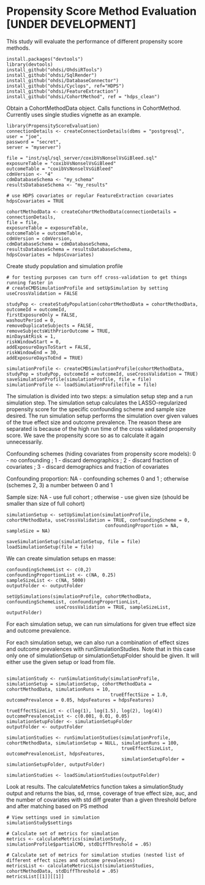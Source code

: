 Propensity Score Method Evaluation [UNDER DEVELOPMENT]
=======================================================

This study will evaluate the performance of different propensity score
methods.

```{r}
install.packages("devtools")
library(devtools)
install_github("ohdsi/OhdsiRTools")
install_github("ohdsi/SqlRender")
install_github("ohdsi/DatabaseConnector")
install_github("ohdsi/Cyclops", ref="HDPS")
install_github("ohdsi/FeatureExtraction")
install_github("ohdsi/CohortMethod", ref = "hdps_clean")
```

Obtain a CohortMethodData object. Calls functions in CohortMethod.
Currently uses single studies vignette as an example.

```{r}
library(PropensityScoreEvaluation)
connectionDetails <- createConnectionDetails(dbms = "postgresql",
user = "joe",
password = "secret",
server = "myserver")

file = "inst/sql/sql_server/coxibVsNonselVsGiBleed.sql"
exposureTable = "coxibVsNonselVsGiBleed"
outcomeTable = "coxibVsNonselVsGiBleed"
cdmVersion <- "4"
cdmDatabaseSchema <- "my_schema"
resultsDatabaseSchema <- "my_results"

# use HDPS covariates or regular FeatureExtraction covariates
hdpsCovariates = TRUE

cohortMethodData <- createCohortMethodData(connectionDetails = connectionDetails,
file = file,
exposureTable = exposureTable,
outcomeTable = outcomeTable,
cdmVersion = cdmVersion,
cdmDatabaseSchema = cdmDatabaseSchema,
resultsDatabaseSchema = resultsDatabaseSchema,
hdpsCovariates = hdpsCovariates)
```
Create study population and simulation profile

```{r}
# for testing purposes can turn off cross-validation to get things running faster in 
# createCMDSimulationProfile and setUpSimulation by setting useCrossValidation = FALSE

studyPop <- createStudyPopulation(cohortMethodData = cohortMethodData,
outcomeId = outcomeId,
firstExposureOnly = FALSE,
washoutPeriod = 0,
removeDuplicateSubjects = FALSE,
removeSubjectsWithPriorOutcome = TRUE,
minDaysAtRisk = 1,
riskWindowStart = 0,
addExposureDaysToStart = FALSE,
riskWindowEnd = 30,
addExposureDaysToEnd = TRUE)

simulationProfile <- createCMDSimulationProfile(cohortMethodData, studyPop = studyPop, outcomeId = outcomeId, useCrossValidation = TRUE)
saveSimulationProfile(simulationProfile, file = file)
simulationProfile <- loadSimulationProfile(file = file)
```

The simulation is divided into two steps: a simulation setup step and a run simulation step. The simulation setup calculates the LASSO-regularized propensity score for the specific confounding scheme and sample size desired. The run simulation setup performs the simulation over given values of the true effect size and outcome prevalence. The reason these are separated is because of the high run time of the cross validated propensity score. We save the propensity score so as to calculate it again unnecessarily. 

Confounding schemes (hiding covariates from propensity score models): 0 - no confounding ; 1 - discard demographics ; 2 - discard fraction of covariates ; 3 - discard demographics and fraction of covariates

Confounding proportion: NA - confounding schemes 0 and 1 ; otherwise (schemes 2, 3) a number between 0 and 1
  
Sample size: NA - use full cohort ; otherwise - use given size (should be smaller than size of full cohort)

```{r}
simulationSetup <- setUpSimulation(simulationProfile, cohortMethodData, useCrossValidation = TRUE, confoundingScheme = 0,
                                    confoundingProportion = NA, sampleSize = NA)

saveSimulationSetup(simulationSetup, file = file)
loadSimulationSetup(file = file)
```

We can create simulation setups en masse:

```{r}
confoundingSchemeList <- c(0,2)
confoundingProportionList <- c(NA, 0.25)
sampleSizeList <- c(NA, 5000)
outputFolder <- outputFolder

setUpSimulations(simulationProfile, cohortMethodData, confoundingSchemeList, confoundingProportionList,
                  useCrossValidation = TRUE, sampleSizeList, outputFolder)
```
For each simulation setup, we can run simulations for given true effect size and outcome prevalence.

For each simulation setup, we can also run a combination of effect sizes and outcome prevalences with runSimulationStudies. Note that in this case only one of simulationSetup or simulationSetupFolder should be given. It will either use the given setup or load from file.

``` {r}

simulationStudy <- runSimulationStudy(simulationProfile, simulationSetup = simulationSetup, cohortMethodData = cohortMethodData, simulationRuns = 10, 
                                      trueEffectSize = 1.0, outcomePrevalence = 0.05, hdpsFeatures = hdpsFeatures)
                                      
trueEffectSizeList <- c(log(1), log(1.5), log(2), log(4))
outcomePrevalenceList <- c(0.001, 0.01, 0.05)
simulationSetupFolder <- simulationSetupFolder
outputFolder <- outputFolder

simulationStudies <- runSimulationStudies(simulationProfile, cohortMethodData, simulationSetup = NULL, simulationRuns = 100,
                                          trueEffectSizeList, outcomePrevalenceList, hdpsFeatures,
                                          simulationSetupFolder = simulationSetupFolder, outputFolder)

simulationStudies <- loadSimulationStudies(outputFolder)
```

Look at results. The calculateMetrics function takes a simulationStudy output and returns the bias, sd, rmse, coverage of true effect size, auc, and the number of covariates with std diff greater than a given threshold before and after matching based on PS method

```{r}
# View settings used in simulation
simulationStudy$settings

# Calculate set of metrics for simulation
metrics <- calculateMetrics(simulationStudy, simulationProfile$partialCMD, stdDiffThreshold = .05)

# Calculate set of metrics for simulation studies (nested list of different effect sizes and outcome prevalences)
metricsList <- calculateMetricsList(simulationStudies, cohortMethodData, stdDiffThreshold = .05)
metricsList[[1]][[1]]
```